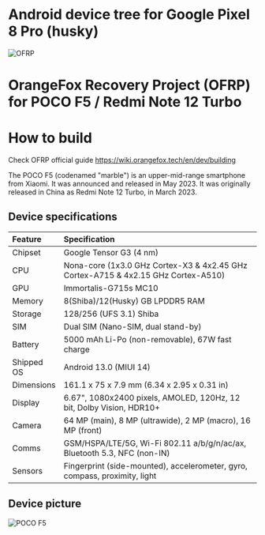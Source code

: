 # Android device tree for Google Pixel 8 Pro (husky)
![OFRP](https://i.ibb.co/4WgF7pR/banner-2.png "OFRP")

OrangeFox Recovery Project (OFRP) for POCO F5 / Redmi Note 12 Turbo
======================================

# How to build
Check OFRP official guide https://wiki.orangefox.tech/en/dev/building

The POCO F5 (codenamed "marble") is an upper-mid-range smartphone from Xiaomi. It was announced and released in May 2023.
It was originally released in China as Redmi Note 12 Turbo, in March 2023.

## Device specifications

| Feature     | Specification
| :-----------|:-------------
| Chipset     | Google Tensor G3 (4 nm)
| CPU         | Nona-core (1x3.0 GHz Cortex-X3 & 4x2.45 GHz Cortex-A715 & 4x2.15 GHz Cortex-A510)
| GPU         | Immortalis-G715s MC10
| Memory      | 8(Shiba)/12(Husky) GB LPDDR5 RAM
| Storage     | 128/256 (UFS 3.1) Shiba | 128/256/512 GB/1 TB (UFS 3.1) Husky
| SIM         | Dual SIM (Nano-SIM, dual stand-by)
| Battery     | 5000 mAh Li-Po (non-removable), 67W fast charge
| Shipped OS  | Android 13.0 (MIUI 14)
| Dimensions  | 161.1 x 75 x 7.9 mm (6.34 x 2.95 x 0.31 in)
| Display     | 6.67", 1080x2400 pixels, AMOLED, 120Hz, 12 bit, Dolby Vision, HDR10+
| Camera      | 64 MP (main), 8 MP (ultrawide), 2 MP (macro), 16 MP (front)
| Comms       | GSM/HSPA/LTE/5G, Wi-Fi 802.11 a/b/g/n/ac/ax, Bluetooth 5.3, NFC (non-IN)
| Sensors     | Fingerprint (side-mounted), accelerometer, gyro, compass, proximity, light

## Device picture

![POCO F5](https://static1.anpoimages.com/wordpress/wp-content/uploads/wm/2023/10/google-pixel-8-and-google-pixel-8-pro-back.jpg?q=70&fit=crop&w=1100&h=618&dpr=1)
